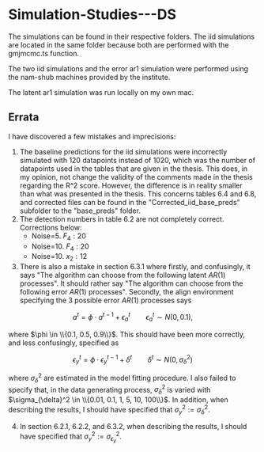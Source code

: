 # Simulation-Studies---DS

The simulations can be found in their respective folders. The iid simulations are located in the same folder because both are performed with the gmjmcmc.ts function.

The two iid simulations and the error ar1 simulation were performed using the nam-shub machines provided by the institute.

The latent ar1 simulation was run locally on my own mac.

## Errata

I have discovered a few mistakes and imprecisions:
1. The baseline predictions for the iid simulations were incorrectly simulated with 120 datapoints instead of 1020, which was the number of datapoints used in the tables that are given in the thesis. This does, in my opinion, not change the validity of the comments made in the thesis regarding the R^2 score. However, the difference is in reality smaller than what was presented in the thesis. This concerns tables 6.4 and 6.8, and corrected files can be found in the "Corrected_iid_base_preds" subfolder to the "base_preds" folder.
2. The detection numbers in table 6.2 are not completely correct. Corrections below:
    - Noise=5. $F_4: 20$
    - Noise=10. $F_4: 20$
    - Noise=10. $x_2: 12$
3. There is also a mistake in section 6.3.1 where firstly, and confusingly, it says "The algorithm can choose from the following latent $AR(1)$ processes". It should rather say "The algorithm can choose from the following error $AR(1)$ processes". Secondly, the align environment specifying the 3 possible error $AR(1)$ processes says 
```math 
a^t = \phi \cdot a^{t-1} + \epsilon_a^t \qquad \epsilon_a^t \sim N(0, 0.1),
```
where $\phi \in \\{0.1, 0.5, 0.9\\}$. This should have been more correctly, and less confusingly, specified as 
```math
\epsilon_y^t = \phi \cdot \epsilon_y^{t-1} + \delta^t \qquad \delta^t \sim N(0, \sigma_{\delta}^2)
```
where $\sigma_{\delta}^2$ are estimated in the model fitting procedure. I also failed to specify that, in the data generating process, $\sigma_{\delta}^2$ is varied with         $\sigma_{\delta}^2 \in \\{0.01, 0.1, 1, 5, 10, 100\\}$. In addition, when describing the results, I should have specified that $\sigma_y^2 := \sigma_{\delta}^2$.

4. In section 6.2.1, 6.2.2, and 6.3.2, when describing the results, I should have specified that $\sigma_y^2 := \sigma_{\epsilon_y}^2$.
